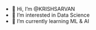 - 👋 Hi, I’m @KRISHSARVAN
- 👀 I’m interested in Data Science
- 🌱 I’m currently learning ML & AI
<!---
KRISHSARVAN/KRISHSARVAN is a ✨ special ✨ repository because its `README.md` (this file) appears on your GitHub profile.
You can click the Preview link to take a look at your changes.
--->
